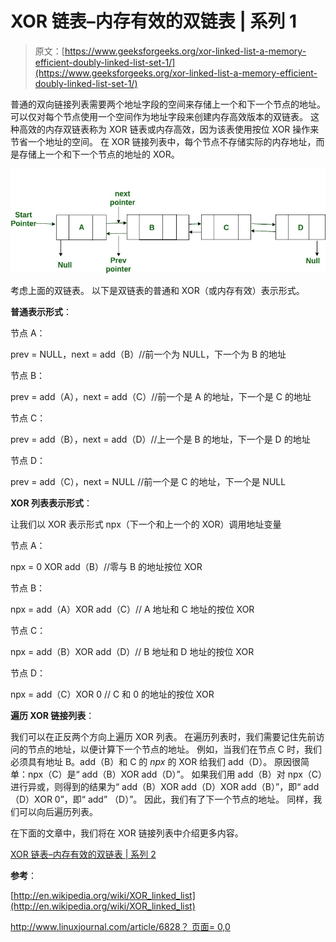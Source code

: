 # XOR 链表–内存有效的双链表 | 系列 1

> 原文：[https://www.geeksforgeeks.org/xor-linked-list-a-memory-efficient-doubly-linked-list-set-1/](https://www.geeksforgeeks.org/xor-linked-list-a-memory-efficient-doubly-linked-list-set-1/)

普通的双向链接列表需要两个地址字段的空间来存储上一个和下一个节点的地址。 可以仅对每个节点使用一个空间作为地址字段来创建内存高效版本的双链表。 这种高效的内存双链表称为 XOR 链表或内存高效，因为该表使用按位 XOR 操作来节省一个地址的空间。 在 XOR 链接列表中，每个节点不存储实际的内存地址，而是存储上一个和下一个节点的地址的 XOR。

![](img/37893f21aca278041b130165ec847a26.png "doublyll")

考虑上面的双链表。 以下是双链表的普通和 XOR（或内存有效）表示形式。

**普通表示形式**：

节点 A：

prev = NULL，next = add（B）//前一个为 NULL，下一个为 B 的地址

节点 B：

prev = add（A），next = add（C）//前一个是 A 的地址，下一个是 C 的地址

节点 C：

prev = add（B），next = add（D）//上一个是 B 的地址，下一个是 D 的地址

节点 D：

prev = add（C），next = NULL //前一个是 C 的地址，下一个是 NULL

**XOR 列表表示形式**：

让我们以 XOR 表示形式 npx（下一个和上一个的 XOR）调用地址变量

节点 A：

npx = 0 XOR add（B）//零与 B 的地址按位 XOR

节点 B：

npx = add（A）XOR add（C）// A 地址和 C 地址的按位 XOR

节点 C：

npx = add（B）XOR add（D）// B 地址和 D 地址的按位 XOR

节点 D：

npx = add（C）XOR 0 // C 和 0 的地址的按位 XOR

**遍历 XOR 链接列表**：

我们可以在正反两个方向上遍历 XOR 列表。 在遍历列表时，我们需要记住先前访问的节点的地址，以便计算下一个节点的地址。 例如，当我们在节点 C 时，我们必须具有地址 B。add（B）和 C 的 *npx* 的 XOR 给我们 add（D）。 原因很简单：npx（C）是“ add（B）XOR add（D）”。 如果我们用 add（B）对 npx（C）进行异或，则得到的结果为“ add（B）XOR add（D）XOR add（B）”，即“ add（D）XOR 0”，即“ add” （D）”。 因此，我们有了下一个节点的地址。 同样，我们可以向后遍历列表。

在下面的文章中，我们将在 XOR 链接列表中介绍更多内容。

[XOR 链表–内存有效的双链表 | 系列 2](https://www.geeksforgeeks.org/xor-linked-list-a-memory-efficient-doubly-linked-list-set-2/)

**参考**：

[http://en.wikipedia.org/wiki/XOR_linked_list](http://en.wikipedia.org/wiki/XOR_linked_list)

[http://www.linuxjournal.com/article/6828？ 页面= 0,0](http://www.linuxjournal.com/article/6828?page=0,0)

